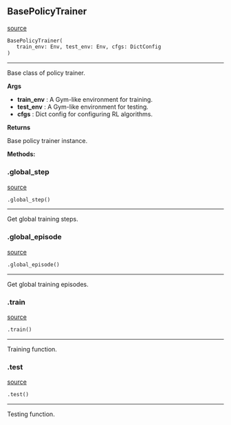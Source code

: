 #


## BasePolicyTrainer
[source](https://github.com/RLE-Foundation/Hsuanwu/blob/main/hsuanwu/common/engine/base_policy_trainer.py/#L18)
```python 
BasePolicyTrainer(
   train_env: Env, test_env: Env, cfgs: DictConfig
)
```


---
Base class of policy trainer.


**Args**

* **train_env**  : A Gym-like environment for training.
* **test_env**  : A Gym-like environment for testing.
* **cfgs**  : Dict config for configuring RL algorithms.


**Returns**

Base policy trainer instance.


**Methods:**


### .global_step
[source](https://github.com/RLE-Foundation/Hsuanwu/blob/main/hsuanwu/common/engine/base_policy_trainer.py/#L54)
```python
.global_step()
```

---
Get global training steps.

### .global_episode
[source](https://github.com/RLE-Foundation/Hsuanwu/blob/main/hsuanwu/common/engine/base_policy_trainer.py/#L59)
```python
.global_episode()
```

---
Get global training episodes.

### .train
[source](https://github.com/RLE-Foundation/Hsuanwu/blob/main/hsuanwu/common/engine/base_policy_trainer.py/#L148)
```python
.train()
```

---
Training function.

### .test
[source](https://github.com/RLE-Foundation/Hsuanwu/blob/main/hsuanwu/common/engine/base_policy_trainer.py/#L152)
```python
.test()
```

---
Testing function.
